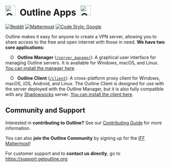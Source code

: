 # <img alt=" Outline Manager Logo" src="docs/resources/logo_manager.png" title="Outline Manager" width="32">&nbsp;&nbsp;Outline Apps&nbsp;&nbsp;<img alt="Outline Client Logo" src="docs/resources/logo_client.png" title="Outline Client" width="32">

[![Reddit](https://badgen.net/badge/Reddit/r%2Foutlinevpn/orange)](https://www.reddit.com/r/outlinevpn/) [![Mattermost](https://badgen.net/badge/Mattermost/Outline%20Community/blue)](https://community.internetfreedomfestival.org/community/channels/outline-community) [![Code Style: Google](https://img.shields.io/badge/code%20style-google-blueviolet.svg)](https://github.com/google/gts)

Outline makes it easy for anyone to create a VPN server, allowing you to share access to the free and open internet with those in need. **We have two core applications:**

&nbsp;&nbsp;&nbsp;&nbsp;<img alt="Outline Manager Logo" src="docs/resources/logo_manager.png" title="Outline Manager" width="14">&nbsp;&nbsp;**Outline Manager** ([`/server_manager`](server_manager)): A graphical user interface for managing Outline servers. It is available for Windows, macOS, and Linux. [You can install the manager here](https://getoutline.org/get-started/#step-1).

&nbsp;&nbsp;&nbsp;&nbsp;<img alt="Outline Client Logo" src="docs/resources/logo_client.png" title="Outline Client" width="14">&nbsp;&nbsp;**Outline Client** ([`/client`](client)): A cross-platform proxy client for Windows, macOS, iOS, Android, and Linux. The Outline Client is designed for use with the server deployed with the Outline Manager, but it is also fully compatible with any [Shadowsocks](https://shadowsocks.org/) server. [You can install the client here](https://getoutline.org/get-started/#step-3).

## Community and Support

Interested in **contributing to Outline?** See our [Contributing Guide](CONTRIBUTING.md) for more information.

You can also **join the Outline Community** by signing up for the [IFF Mattermost](https://wiki.digitalrights.community/index.php?title=IFF_Mattermost)!

For customer support and to **contact us directly**, go to https://support.getoutline.org.
